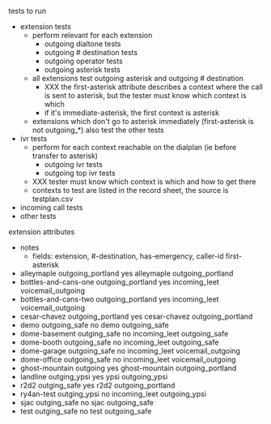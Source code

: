 tests to run
- extension tests
  - perform relevant for each extension
    - outgoing dialtone tests
    - outgoing # destination tests
    - outgoing operator tests
    - outgoing asterisk tests
  - all extensions test outgoing asterisk and outgoing # destination
    - XXX the first-asterisk attribute describes a context where the call is sent to asterisk, but the tester must know which context is which
    - if it's immediate-asterisk, the first context is asterisk
  - extensions which don't go to asterisk immediately (first-asterisk is not outgoing_*) also test the other tests
- ivr tests
  - perform for each context reachable on the dialplan (ie before transfer to asterisk)
    - outgoing ivr tests  
    - outgoing top ivr tests
  - XXX tester must know which context is which and how to get there
  - contexts to test are listed in the record sheet, the source is testplan.csv
- incoming call tests
- other tests

extension attributes
- notes
  - fields: extension, #-destination, has-emergency, caller-id first-asterisk
- alleymaple outgoing_portland yes alleymaple outgoing_portland
- bottles-and-cans-one outgoing_portland yes incoming_leet voicemail_outgoing
- bottles-and-cans-two outgoing_portland yes incoming_leet voicemail_outgoing
- cesar-chavez outgoing_portland yes cesar-chavez outgoing_portland
- demo outgoing_safe no demo outgoing_safe
- dome-basement outging_safe no incoming_leet outgoing_safe
- dome-booth outgoing_safe no incoming_leet outgoing_safe
- dome-garage outgoing_safe no incoming_leet voicemail_outgoing
- dome-office outgoing_safe no incoming_leet voicemail_outgoing
- ghost-mountain outgoing yes ghost-mountain outgoing_portland
- landline outging_ypsi yes ypsi outgoing_ypsi
- r2d2 outging_safe yes r2d2 outgoing_portland
- ry4an-test outging_ypsi no incoming_leet outgoing_ypsi
- sjac outging_safe no sjac outgoing_safe
- test outging_safe no test outgoing_safe
